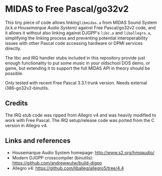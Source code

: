 # MIDAS to Free Pascal/go32v2

This tiny piece of code allows linking`libmidas.a` from MIDAS Sound
System _(a.k.a Housemarque Audio System)_ against Free Pascal/go32v2
code, and it allows it without also linking against DJGPP's `libc.a`
and `liballegro.a`, simplifying the linking process and preventing
potential interoperability issues with other Pascal code accessing
hardware or DPMI services directly.

The libc and IRQ handler stubs included in this repository provide just
enough functionality to put some music in your oldschool DOS demo,
or game, but extending it to support the full MIDAS API in theory
should be possible.

Only tested with recent Free Pascal 3.3.1 trunk version. Needs external
i386-go32v2-binutils.

## Credits

The IRQ stub code was ripped from Allegro v4 and was heavily modified to
work with Free Pascal. The IRQ setup/release code was ported from the C
version in Allegro v4.

## Links and references

* Housemarque Audio System homepage: http://www.s2.org/hmqaudio/
* Modern DJGPP crosscompiler (binutils): https://github.com/andrewwutw/build-djgpp
* Allegro v4: https://github.com/liballeg/allegro5/tree/4.4
